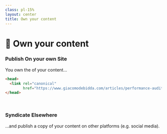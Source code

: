 ```yaml
---
class: pl-15%
layout: center
title: Own your content
---
```


<h1>📝 Own your <span class="color:accent">content</span></h1>

<Transform scale="0.9">

<h3><span class="color:accent">P</span>ublish <span class="color:accent">O</span>n your own <span class="color:accent">S</span>ite</h3>

You own the <Anchor href="https://en.wikipedia.org/wiki/Canonical_link_element" text="canonical URL" /> of your content...

```html
<head>
  <link rel="canonical"
        href="https://www.giacomodebidda.com/articles/performance-audit-italian-news-website/">
</head>
```

<br>

<h3><span class="color:accent">S</span>yndicate <span class="color:accent">E</span>lsewhere</h3>

...and publish a copy of your content on other platforms (e.g. social media).

</Transform>

<!--
https://en.wikipedia.org/wiki/Duplicate_content

https://developers.google.com/search/docs/crawling-indexing/consolidate-duplicate-urls

Avoid content silos

Your content has value to you.

https://indieweb.org/own_your_data

https://indieweb.org/data_portability

own your data is an IndieWeb principle with two key parts:

1. your data lives primarily under your own domain, and
2. you are able to retain your access over time.

Also, can you post anything you want? Can you follow anyone you want? E.g. you cannot Facebook-friend someone who is on Twitter.

When you publish of copy of your content on a silo website (e.g. social network), that copy is also called "POSSE copy".
-->

